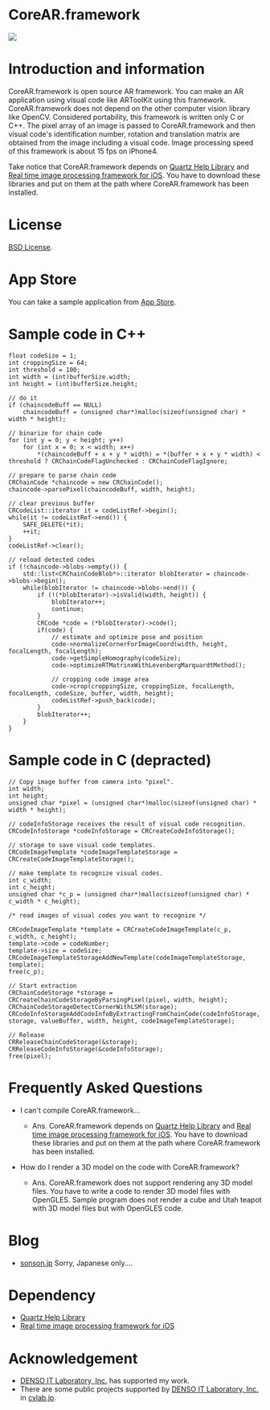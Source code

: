CoreAR.framework
=======
![](http://sonson.jp/wp/wp-content/uploads/2011/04/coreARSample.png)

Introduction and information
=======
CoreAR.framework is open source AR framework. You can make an AR application using visual code like ARToolKit using this framework. CoreAR.framework does not depend on the other computer vision library like OpenCV. Considered portability, this framework is written only C or C++. The pixel array of an image is passed to CoreAR.framework and then visual code's identification number, rotation and translation matrix are obtained from the image including a visual code. Image processing speed of this framework is about 15 fps on iPhone4.

Take notice that CoreAR.framework depends on [Quartz Help Library][] and [Real time image processing framework for iOS][]. You have to download these libraries and put on them at the path where CoreAR.framework has been installed.

License
=======
[BSD License][].

App Store
=======
You can take a sample application from [App Store][].

Sample code in C++
=======

	float codeSize = 1;
	int croppingSize = 64;
	int threshold = 100;
	int width = (int)bufferSize.width;
	int height = (int)bufferSize.height;

	// do it
	if (chaincodeBuff == NULL)
		chaincodeBuff = (unsigned char*)malloc(sizeof(unsigned char) * width * height);

	// binarize for chain code
	for (int y = 0; y < height; y++)
		for (int x = 0; x < width; x++)
			*(chaincodeBuff + x + y * width) = *(buffer + x + y * width) < threshold ? CRChainCodeFlagUnchecked : CRChainCodeFlagIgnore;

	// prepare to parse chain code
	CRChainCode *chaincode = new CRChainCode();
	chaincode->parsePixel(chaincodeBuff, width, height);

	// clear previous buffer
	CRCodeList::iterator it = codeListRef->begin();
	while(it != codeListRef->end()) {
		SAFE_DELETE(*it);
		++it;
	}
	codeListRef->clear();

	// reload detected codes
	if (!chaincode->blobs->empty()) {
		std::list<CRChainCodeBlob*>::iterator blobIterator = chaincode->blobs->begin();
		while(blobIterator != chaincode->blobs->end()) {
			if (!(*blobIterator)->isValid(width, height)) {
				blobIterator++;
				continue;
			}
			CRCode *code = (*blobIterator)->code();	
			if(code) {
				// estimate and optimize pose and position
				code->normalizeCornerForImageCoord(width, height, focalLength, focalLength);
				code->getSimpleHomography(codeSize);
				code->optimizeRTMatrinxWithLevenbergMarquardtMethod();
				
				// cropping code image area
				code->crop(croppingSize, croppingSize, focalLength, focalLength, codeSize, buffer, width, height);
				codeListRef->push_back(code);
			}
			blobIterator++;
		}
	}

Sample code in C (depracted)
=======

	// Copy image buffer from camera into "pixel".
	int width;
	int height;
	unsigned char *pixel = (unsigned char*)malloc(sizeof(unsigned char) * width * height);
	
	// codeInfoStorage receives the result of visual code recognition.
	CRCodeInfoStorage *codeInfoStorage = CRCreateCodeInfoStorage();
	
	// storage to save visual code templates.
	CRCodeImageTemplate *codeImageTemplateStorage = CRCreateCodeImageTemplateStorage();
	
	// make template to recognize visual codes.
	int c_width;
	int c_height;
	unsigned char *c_p = (unsigned char*)malloc(sizeof(unsigned char) * c_width * c_height);
	
	/* read images of visual codes you want to recognize */
	
	CRCodeImageTemplate *template = CRCreateCodeImageTemplate(c_p, c_width, c_height);
	template->code = codeNumber;
	template->size = codeSize;
	CRCodeImageTemplateStorageAddNewTemplate(codeImageTemplateStorage, template);
	free(c_p);
	
	// Start extraction
	CRChainCodeStorage *storage = CRCreateChainCodeStorageByParsingPixel(pixel, width, height);
	CRChainCodeStorageDetectCornerWithLSM(storage);
	CRCodeInfoStorageAddCodeInfoByExtractingFromChainCode(codeInfoStorage, storage, valueBuffer, width, height, codeImageTemplateStorage);
	
	// Release
	CRReleaseChainCodeStorage(&storage);
	CRReleaseCodeInfoStorage(&codeInfoStorage);
	free(pixel);

Frequently Asked Questions
=======
 * I can't compile CoreAR.framework...
   * Ans. CoreAR.framework depends on [Quartz Help Library][] and [Real time image processing framework for iOS][]. You have to download these libraries and put on them at the path where CoreAR.framework has been installed.
   
 * How do I render a 3D model on the code with CoreAR.framework?
   * Ans. CoreAR.framework does not support rendering any 3D model files. You have to write a code to render 3D model files with OpenGLES. Sample program does not render a cube and Utah teapot with 3D model files but with OpenGLES code.

Blog
=======
 * [sonson.jp][]
Sorry, Japanese only....

Dependency
=======
 * [Quartz Help Library][]
 * [Real time image processing framework for iOS][]
 
Acknowledgement
=======
 * [DENSO IT Laboratory, Inc.][] has supported my work.
 * There are some public projects supported by [DENSO IT Laboratory, Inc.][] in [cvlab.jp][].

[cvlab.jp]: http://cvlab.jp/
[DENSO IT Laboratory, Inc.]: http://www.d-itlab.co.jp/
[App Store]: http://click.linksynergy.com/fs-bin/click?id=he6amglY4cw&subid=&offerid=94348.1&type=10&tmpid=3910&RD_PARM1=http%3A%2F%2Fitunes.apple.com%2Fus%2Fapp%2Fcorear%2Fid428844303%3Fmt%3D8%2526ls%3D1
[sonson.jp]: http://sonson.jp
[BSD License]: http://www.opensource.org/licenses/bsd-license.php
[Quartz Help Library]: https://github.com/sonsongithub/Quartz-Help-Library
[Real time image processing framework for iOS]: https://github.com/sonsongithub/iOSCameraImageProcessing
